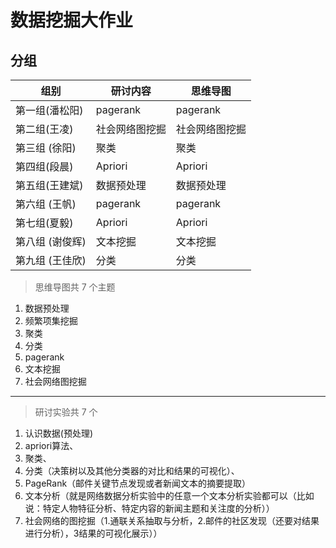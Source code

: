 # 数据挖掘大作业
## 分组


| 组别 | 研讨内容 | 思维导图 |
| --- | --- | --- |
| 第一组(潘松阳) |pagerank|pagerank|
| 第二组(王凌) | 社会网络图挖掘 | 社会网络图挖掘 |
| 第三组 (徐阳)|聚类  | 聚类 |
| 第四组(段晨) |Apriori  | Apriori |
| 第五组(王建斌) | 数据预处理 | 数据预处理 |
| 第六组 (王帆)| pagerank | pagerank |
| 第七组(夏毅) |Apriori  | Apriori |
| 第八组 (谢俊辉)| 文本挖掘 | 文本挖掘 |
| 第九组 (王佳欣)| 分类 | 分类 |

>  思维导图共 7 个主题
1. 数据预处理
2. 频繁项集挖掘
3. 聚类
4. 分类
5. pagerank
6. 文本挖掘
7. 社会网络图挖掘

-------
> 研讨实验共 7 个
1. 认识数据(预处理)
2. apriori算法、
3. 聚类、
4. 分类（决策树以及其他分类器的对比和结果的可视化）、
5. PageRank（邮件关键节点发现或者新闻文本的摘要提取）
6. 文本分析（就是网络数据分析实验中的任意一个文本分析实验都可以（比如说：特定人物特征分析、特定内容的新闻主题和关注度的分析））
7. 社会网络的图挖掘（1.通联关系抽取与分析，2.邮件的社区发现（还要对结果   进行分析），3结果的可视化展示））

## 